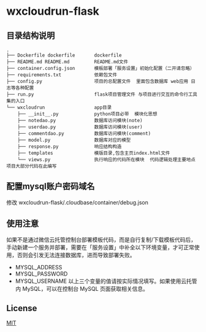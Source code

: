 # wxcloudrun-flask


## 目录结构说明

```
.
├── Dockerfile dockerfile       dockerfile
├── README.md README.md         README.md文件
├── container.config.json       模板部署「服务设置」初始化配置（二开请忽略）
├── requirements.txt            依赖包文件
├── config.py                   项目的总配置文件  里面包含数据库 web应用 日志等各种配置
├── run.py                      flask项目管理文件 与项目进行交互的命令行工具集的入口
└── wxcloudrun                  app目录
    ├── __init__.py             python项目必带  模块化思想
    ├── notedao.py              数据库访问模块(note)
    ├── userdao.py              数据库访问模块(user)
    ├── commentdao.py           数据库访问模块(comment)
    ├── model.py                数据库对应的模型
    ├── response.py             响应结构构造
    ├── templates               模版目录,包含主页index.html文件
    └── views.py                执行响应的代码所在模块  代码逻辑处理主要地点  项目大部分代码在此编写
```

## 配置mysql账户密码域名

修改 wxcloudrun-flask/.cloudbase/container/debug.json


## 使用注意

如果不是通过微信云托管控制台部署模板代码，而是自行复制/下载模板代码后，手动新建一个服务并部署，需要在「服务设置」中补全以下环境变量，才可正常使用，否则会引发无法连接数据库，进而导致部署失败。

- MYSQL_ADDRESS
- MYSQL_PASSWORD
- MYSQL_USERNAME
  以上三个变量的值请按实际情况填写。如果使用云托管内 MySQL，可以在控制台 MySQL 页面获取相关信息。

## License

[MIT](./LICENSE)
